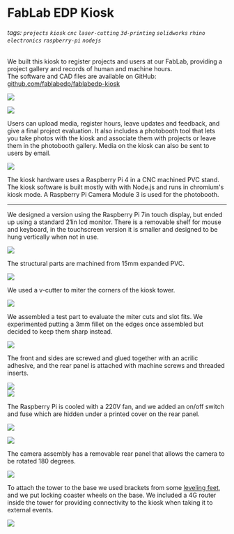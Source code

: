 # FabLab EDP Kiosk

###### tags: `projects` `kiosk` `cnc` `laser-cutting` `3d-printing` `solidworks` `rhino` `electronics` `raspberry-pi` `nodejs`


We built this kiosk to register projects and users at our FabLab, providing a project gallery and records of human and machine hours.  
The software and CAD files are available on GitHub: [github.com/fablabedp/fablabedp-kiosk](https://github.com/fablabedp/fablabedp-kiosk)  

![](images/kiosk/kiosk.jpg)  

![](images/kiosk/ui_project_list.png)  

Users can upload media, register hours, leave updates and feedback, and give a final project evaluation. It also includes a photobooth tool that lets you take photos with the kiosk and associate them with projects or leave them in the photobooth gallery.  Media on the kiosk can also be sent to users by email.

![](images/kiosk/ui_project_details.png)  

The kiosk hardware uses a Raspberry Pi 4 in a CNC machined PVC stand. The kiosk software is built mostly with with Node.js and runs in chromium's kiosk mode. A  Raspberry Pi Camera Module 3 is used for the photobooth.


---

We designed a version using the Raspberry Pi 7in touch display, but ended up using a standard 21in lcd monitor.  There is a removable shelf for mouse and keyboard, in the touchscreen version it is smaller and designed to be hung vertically when not in use.  

![](images/kiosk/kiosk_cad.jpg)  

The structural parts are machined from 15mm expanded PVC.

![](images/kiosk/CNC_parts.jpg)  

We used a v-cutter to miter the corners of the kiosk tower.

![](images/kiosk/vcut_chamfer.jpg)  

We assembled a test part to evaluate the miter cuts and slot fits. We experimented putting a 3mm fillet on the edges once assembled but decided to keep them sharp instead.

![](images/kiosk/test.jpg)  

The front and sides are screwed and glued together with an acrilic adhesive, and the rear panel is attached with machine screws and threaded inserts.

![](images/kiosk/assembly_parts.jpg)  
![](images/kiosk/assembly_glued.jpg)  

The Raspberry Pi is cooled with a 220V fan, and we added an on/off switch and fuse which are hidden under a printed cover on the rear panel.

![](images/kiosk/raspberrypi_assembly.jpg)  

![](images/kiosk/camera_assembly.jpg)  

The camera assembly has a removable rear panel that allows the camera to be rotated 180 degrees.

![](images/kiosk/camera.jpg)  

To attach the tower to the base we used brackets from some [leveling feet](https://www.amazon.es/IGNPION-Nivelador-patas-muebles-piezas/dp/B09XXQ6LMD/), and we put locking coaster wheels on the base.  We included a 4G router inside the tower for providing connectivity to the kiosk when taking it to external events.

![](images/kiosk/kiosk_back.jpg)  






